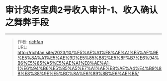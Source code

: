 # 审计实务宝典2号收入审计-1、收入确认之舞弊手段



---

> 作者: [richfan](https://richfan.site/)  
> URL: http://richfan.site/2023/10/%E5%AE%A1%E8%AE%A1%E5%AE%9E%E5%8A%A1%E5%AE%9D%E5%85%B82%E5%8F%B7%E6%94%B6%E5%85%A5%E5%AE%A1%E8%AE%A1-1%E6%94%B6%E5%85%A5%E7%A1%AE%E8%AE%A4%E4%B9%8B%E8%88%9E%E5%BC%8A%E6%89%8B%E6%AE%B5/  

